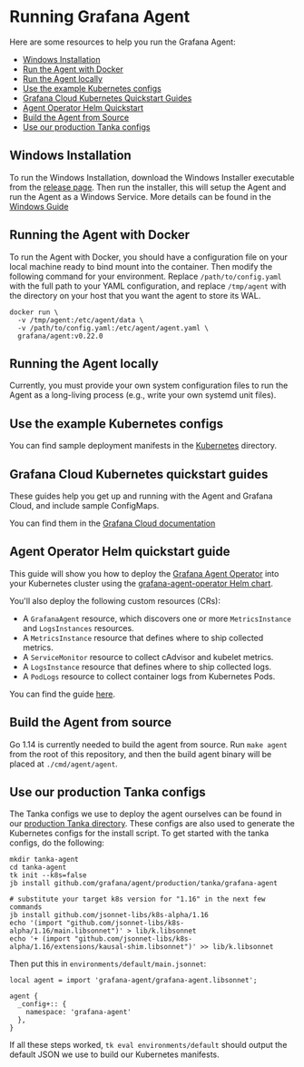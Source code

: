 # Running Grafana Agent

Here are some resources to help you run the Grafana Agent:

- [Windows Installation](#windows-installation)
- [Run the Agent with Docker](#running-the-agent-with-docker)
- [Run the Agent locally](#running-the-agent-locally)
- [Use the example Kubernetes configs](#use-the-example-kubernetes-configs)
- [Grafana Cloud Kubernetes Quickstart Guides](#grafana-cloud-kubernetes-quickstart-guides)
- [Agent Operator Helm Quickstart](#agent-operator-helm-quickstart-guide)
- [Build the Agent from Source](#build-the-agent-from-source)
- [Use our production Tanka configs](#use-our-production-tanka-configs)

## Windows Installation

To run the Windows Installation, download the Windows Installer executable from the [release page](https://github.com/grafana/agent/releases). Then run the installer, this will setup the Agent and run the Agent as a Windows Service. More details can be found in the [Windows Guide](../docs/getting-started/install-agent-on-windows.md)

## Running the Agent with Docker

To run the Agent with Docker, you should have a configuration file on
your local machine ready to bind mount into the container. Then modify
the following command for your environment. Replace `/path/to/config.yaml` with
the full path to your YAML configuration, and replace `/tmp/agent` with the
directory on your host that you want the agent to store its WAL.

```
docker run \
  -v /tmp/agent:/etc/agent/data \
  -v /path/to/config.yaml:/etc/agent/agent.yaml \
  grafana/agent:v0.22.0
```

## Running the Agent locally

Currently, you must provide your own system configuration files to run the
Agent as a long-living process (e.g., write your own systemd unit files).

## Use the example Kubernetes configs

You can find sample deployment manifests in the [Kubernetes](./kubernetes) directory.

## Grafana Cloud Kubernetes quickstart guides

These guides help you get up and running with the Agent and Grafana Cloud, and include sample ConfigMaps.

You can find them in the [Grafana Cloud documentation](https://grafana.com/docs/grafana-cloud/quickstart/agent-k8s/)

## Agent Operator Helm quickstart guide

This guide will show you how to deploy the [Grafana Agent Operator](https://grafana.com/docs/agent/latest/operator/) into your Kubernetes cluster using the [grafana-agent-operator Helm chart](https://github.com/grafana/helm-charts/tree/main/charts/agent-operator).

You'll also deploy the following custom resources (CRs):
- A `GrafanaAgent` resource, which discovers one or more `MetricsInstance` and `LogsInstances` resources.
- A `MetricsInstance` resource that defines where to ship collected metrics.
- A `ServiceMonitor` resource to collect cAdvisor and kubelet metrics.
- A `LogsInstance` resource that defines where to ship collected logs.
- A `PodLogs` resource to collect container logs from Kubernetes Pods.

You can find the guide [here](https://grafana.com/docs/agent/latest/operator/helm-getting-started/).

## Build the Agent from source

Go 1.14 is currently needed to build the agent from source. Run `make agent`
from the root of this repository, and then the build agent binary will be placed
at `./cmd/agent/agent`.

## Use our production Tanka configs

The Tanka configs we use to deploy the agent ourselves can be found in our
[production Tanka directory](./tanka/grafana-agent). These configs are also used
to generate the Kubernetes configs for the install script. To get started with
the tanka configs, do the following:

```
mkdir tanka-agent
cd tanka-agent
tk init --k8s=false
jb install github.com/grafana/agent/production/tanka/grafana-agent

# substitute your target k8s version for "1.16" in the next few commands
jb install github.com/jsonnet-libs/k8s-alpha/1.16
echo '(import "github.com/jsonnet-libs/k8s-alpha/1.16/main.libsonnet")' > lib/k.libsonnet
echo '+ (import "github.com/jsonnet-libs/k8s-alpha/1.16/extensions/kausal-shim.libsonnet")' >> lib/k.libsonnet
```

Then put this in `environments/default/main.jsonnet`:
```
local agent = import 'grafana-agent/grafana-agent.libsonnet';

agent {
  _config+:: {
    namespace: 'grafana-agent'
  },
}
```

If all these steps worked, `tk eval environments/default` should output the
default JSON we use to build our Kubernetes manifests.
